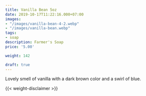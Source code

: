 ```yaml
---
title: Vanilla Bean 5oz
date: 2019-10-17T11:22:16.000+07:00
images:
- "/images/vanilla-bean-4-2.webp"
- "/images/vanilla-bean.webp"
tags:
- soap
description: Farmer's Soap
price: '5.00'

weight: 142

draft: true
---
```

Lovely smell of vanilla with a dark brown color and a swirl of blue.




{{< weight-disclaimer >}}